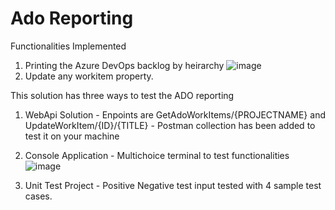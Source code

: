 # Ado Reporting

Functionalities Implemented
 1. Printing the Azure DevOps backlog by heirarchy 
![image](https://user-images.githubusercontent.com/13862431/121180914-0ed25800-c87f-11eb-8162-06d63f79094a.png)
 2. Update any workitem property.

This solution has three ways to test the ADO reporting 
1. WebApi Solution - Enpoints are GetAdoWorkItems/{PROJECTNAME} and UpdateWorkItem/{ID}/{TITLE} - Postman collection has been added to test it on your machine
2. Console Application - Multichoice terminal to test functionalities ![image](https://user-images.githubusercontent.com/13862431/121181108-480ac800-c87f-11eb-95a4-97a5fc118374.png)

3. Unit Test Project - Positive Negative test input tested with 4 sample test cases.
